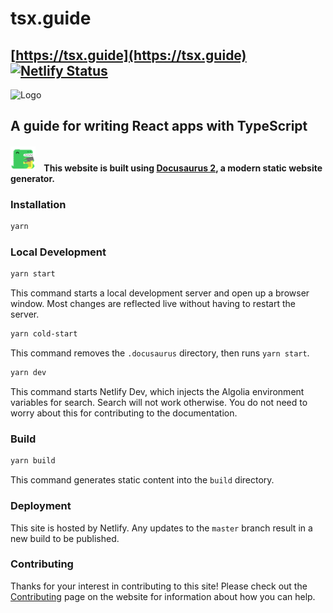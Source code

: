 # tsx.guide

## [https://tsx.guide](https://tsx.guide) [![Netlify Status](https://api.netlify.com/api/v1/badges/6405ed4b-0a96-4cbf-b786-3bc3bc8f0782/deploy-status)](https://app.netlify.com/sites/tsx-guide/deploys)

<img src="https://res.cloudinary.com/gojutin/image/upload/v1584239143/www.tsx.guide/tsx-guide-logo.png" alt="Logo" width="70%" />

## A guide for writing React apps with TypeScript

#### <img src="./static/img/docusaurus-logo.svg" alt="Docusaurus Logo" width="40px" style="margin-right: 10px;"/> This website is built using [Docusaurus 2](https://v2.docusaurus.io/), a modern static website generator.

### **Installation**

```sh
yarn
```

### **Local Development**

```sh
yarn start
```

This command starts a local development server and open up a browser window. Most changes are reflected live without having to restart the server.

```sh
yarn cold-start
```

This command removes the `.docusaurus` directory, then runs `yarn start`.

```sh
yarn dev
```

This command starts Netlify Dev, which injects the Algolia environment variables for search. Search will not work otherwise. You do not need to worry about this for contributing to the documentation.

### **Build**

```sh
yarn build
```

This command generates static content into the `build` directory.

### **Deployment**

This site is hosted by Netlify. Any updates to the `master` branch result in a new build to be published.

### **Contributing**

Thanks for your interest in contributing to this site! Please check out the [Contributing](https://www.tsx.guide/introduction/contributing) page on the website for information about how you can help.
